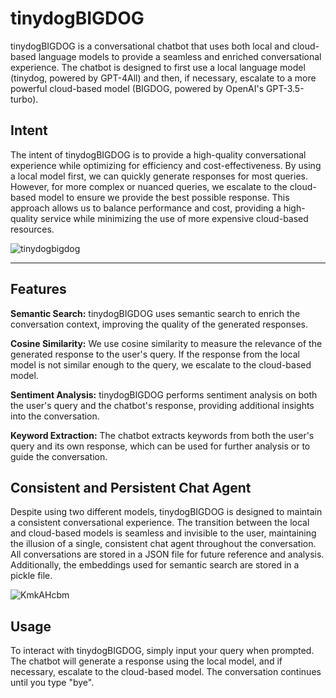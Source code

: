 # tinydogBIGDOG

tinydogBIGDOG is a conversational chatbot that uses both local and cloud-based language models to provide a seamless and enriched conversational experience. The chatbot is designed to first use a local language model (tinydog, powered by GPT-4All) and then, if necessary, escalate to a more powerful cloud-based model (BIGDOG, powered by OpenAI's GPT-3.5-turbo).

## Intent

The intent of tinydogBIGDOG is to provide a high-quality conversational experience while optimizing for efficiency and cost-effectiveness. By using a local model first, we can quickly generate responses for most queries. However, for more complex or nuanced queries, we escalate to the cloud-based model to ensure we provide the best possible response. This approach allows us to balance performance and cost, providing a high-quality service while minimizing the use of more expensive cloud-based resources.

![tinydogbigdog](https://github.com/EveryOneIsGross/tinydogBIGDOG/assets/23621140/8e63570a-8dae-4754-9871-790907872c1b)

---

## Features

**Semantic Search:** tinydogBIGDOG uses semantic search to enrich the conversation context, improving the quality of the generated responses.

**Cosine Similarity:** We use cosine similarity to measure the relevance of the generated response to the user's query. If the response from the local model is not similar enough to the query, we escalate to the cloud-based model.

**Sentiment Analysis:** tinydogBIGDOG performs sentiment analysis on both the user's query and the chatbot's response, providing additional insights into the conversation.

**Keyword Extraction:** The chatbot extracts keywords from both the user's query and its own response, which can be used for further analysis or to guide the conversation.


## Consistent and Persistent Chat Agent

Despite using two different models, tinydogBIGDOG is designed to maintain a consistent conversational experience. The transition between the local and cloud-based models is seamless and invisible to the user, maintaining the illusion of a single, consistent chat agent throughout the conversation. All conversations are stored in a JSON file for future reference and analysis. Additionally, the embeddings used for semantic search are stored in a pickle file.

![KmkAHcbm](https://github.com/EveryOneIsGross/tinydogBIGDOG/assets/23621140/965be07d-cfb7-4756-8f1d-f12d97f6e2c0)

## Usage

To interact with tinydogBIGDOG, simply input your query when prompted. The chatbot will generate a response using the local model, and if necessary, escalate to the cloud-based model. The conversation continues until you type "bye".
